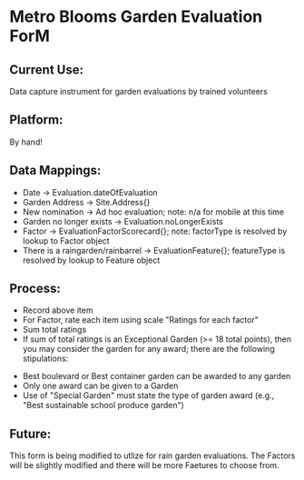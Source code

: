 Metro Blooms Garden Evaluation ForM
===============================

Current Use: 
----------------
Data capture instrument for garden evaluations by trained volunteers

Platform:
-----------
By hand!

Data Mappings:
-------------------
* Date ->  Evaluation.dateOfEvaluation
* Garden Address -> Site.Address{}
* New nomination -> Ad hoc evaluation; note: n/a for mobile at this time
* Garden no longer exists -> Evaluation.noLongerExists
* Factor -> EvaluationFactorScorecard{}; note: factorType is resolved by lookup to Factor object 
* There is a raingarden/rainbarrel ->  EvaluationFeature{}; featureType is resolved by lookup to Feature object

Process:
-----------
* Record above item
* For Factor, rate each item using scale "Ratings for each factor"
* Sum total ratings
* If sum of total ratings is an Exceptional Garden (>= 18 total points), then you may consider the garden for any award; there are the following stipulations:
+  Best boulevard or Best container garden can be awarded to any garden
+ Only one award can be given to a Garden
+ Use of "Special Garden" must state the type of garden award (e.g., "Best sustainable school produce garden")

Future:
--------
This form is being modified to utlize for rain garden evaluations. The Factors will be slightly modified and there will be more Faetures to choose from.